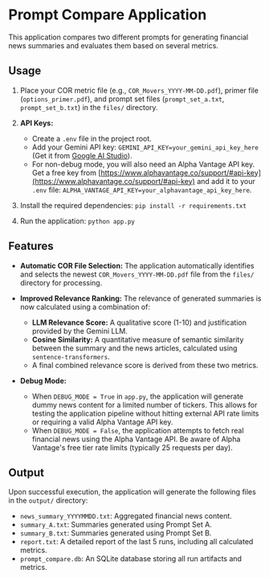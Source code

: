 # Prompt Compare Application

This application compares two different prompts for generating financial news summaries and evaluates them based on several metrics.

## Usage

1.  Place your COR metric file (e.g., `COR_Movers_YYYY-MM-DD.pdf`), primer file (`options_primer.pdf`), and prompt set files (`prompt_set_a.txt`, `prompt_set_b.txt`) in the `files/` directory.

2.  **API Keys:**
    *   Create a `.env` file in the project root.
    *   Add your Gemini API key: `GEMINI_API_KEY=your_gemini_api_key_here` (Get it from [Google AI Studio](https://aistudio.google.com/)).
    *   For non-debug mode, you will also need an Alpha Vantage API key. Get a free key from [https://www.alphavantage.co/support/#api-key](https://www.alphavantage.co/support/#api-key) and add it to your `.env` file: `ALPHA_VANTAGE_API_KEY=your_alphavantage_api_key_here`.

3.  Install the required dependencies: `pip install -r requirements.txt`

4.  Run the application: `python app.py`

## Features

*   **Automatic COR File Selection:** The application automatically identifies and selects the newest `COR_Movers_YYYY-MM-DD.pdf` file from the `files/` directory for processing.

*   **Improved Relevance Ranking:** The relevance of generated summaries is now calculated using a combination of:
    *   **LLM Relevance Score:** A qualitative score (1-10) and justification provided by the Gemini LLM.
    *   **Cosine Similarity:** A quantitative measure of semantic similarity between the summary and the news articles, calculated using `sentence-transformers`.
    *   A final combined relevance score is derived from these two metrics.

*   **Debug Mode:**
    *   When `DEBUG_MODE = True` in `app.py`, the application will generate dummy news content for a limited number of tickers. This allows for testing the application pipeline without hitting external API rate limits or requiring a valid Alpha Vantage API key.
    *   When `DEBUG_MODE = False`, the application attempts to fetch real financial news using the Alpha Vantage API. Be aware of Alpha Vantage's free tier rate limits (typically 25 requests per day).

## Output

Upon successful execution, the application will generate the following files in the `output/` directory:

*   `news_summary_YYYYMMDD.txt`: Aggregated financial news content.
*   `summary_A.txt`: Summaries generated using Prompt Set A.
*   `summary_B.txt`: Summaries generated using Prompt Set B.
*   `report.txt`: A detailed report of the last 5 runs, including all calculated metrics.
*   `prompt_compare.db`: An SQLite database storing all run artifacts and metrics.